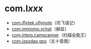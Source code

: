 # com.I*xxx*

- [com.iflytek.vflynote](./com.iflytek.vflynote/readme.md)（讯飞语记）
- [com.immomo.vchat](./com.immomo.vchat/readme.md)（赫兹）
- [com.intsig.camscanner](./com.intsig.camscanner/readme.md)（扫描全能王）
- [com.izaodao.gps](./com.izaodao.gps/readme.md)（五十音图）